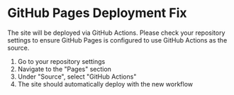# GitHub Pages Deployment Fix

The site will be deployed via GitHub Actions. Please check your repository settings to ensure GitHub Pages is configured to use GitHub Actions as the source.

1. Go to your repository settings
2. Navigate to the "Pages" section
3. Under "Source", select "GitHub Actions"
4. The site should automatically deploy with the new workflow